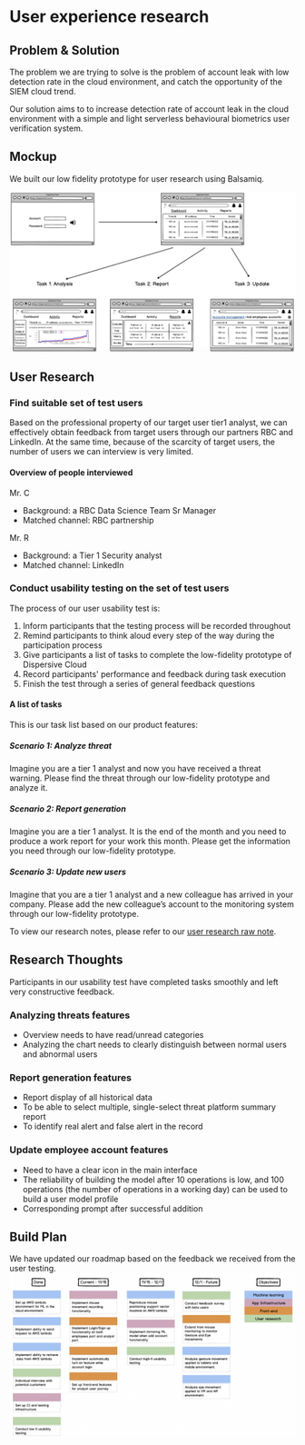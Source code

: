 # User experience research

## Problem & Solution
The problem we are trying to solve is the problem of account leak with low detection rate in the cloud environment, and catch the opportunity of the SIEM cloud trend.

Our solution aims to to increase detection rate of account leak in the cloud environment with a simple and light serverless behavioural biometrics user verification system.

## Mockup
We built our low fidelity prototype for user research using Balsamiq.

<img src="./low_fi_prototype.png" width="600">

## User Research

### Find suitable set of test users

Based on the professional property of our target user tier1 analyst, we can effectively obtain feedback from target users through our partners RBC and LinkedIn. At the same time, because of the scarcity of target users, the number of users we can interview is very limited.

#### Overview of people interviewed

Mr. C
- Background: a RBC Data Science Team Sr Manager
- Matched channel: RBC partnership

Mr. R
- Background: a Tier 1 Security analyst
- Matched channel: LinkedIn

### Conduct usability testing on the set of test users
The process of our user usability test is:
1. Inform participants that the testing process will be recorded throughout
2. Remind participants to think aloud every step of the way during the participation process
3. Give participants a list of tasks to complete the low-fidelity prototype of Dispersive Cloud
4. Record participants' performance and feedback during task execution
5. Finish the test through a series of general feedback questions

#### A list of tasks 

This is our task list based on our product features:

##### Scenario 1: Analyze threat
Imagine you are a tier 1 analyst and now you have received a threat warning. Please find the threat through our low-fidelity prototype and analyze it.

##### Scenario 2: Report generation
Imagine you are a tier 1 analyst. It is the end of the month and you need to produce a work report for your work this month. Please get the information you need through our low-fidelity prototype.

##### Scenario 3: Update new users
Imagine that you are a tier 1 analyst and a new colleague has arrived in your company. Please add the new colleague’s account to the monitoring system through our low-fidelity prototype.

To view our research notes, please refer to our [user research raw note](https://docs.google.com/document/d/1iXP6XdHXkcL83kZMgt4p6bWCZz-a3eEGzfGHOZeBLS8/edit?usp=sharing).

## Research Thoughts
Participants in our usability test have completed tasks smoothly and left very constructive feedback.

### Analyzing threats features
- Overview needs to have read/unread categories
- Analyzing the chart needs to clearly distinguish between normal users and abnormal users

### Report generation features
- Report display of all historical data
- To be able to select multiple, single-select threat platform summary report
- To identify real alert and false alert in the record

### Update employee account features
- Need to have a clear icon in the main interface
- The reliability of building the model after 10 operations is low, and 100 operations (the number of operations in a working day) can be used to build a user model profile
- Corresponding prompt after successful addition

## Build Plan
We have updated our roadmap based on the feedback we received from the user testing.
<img src="./dispersive_cloud_roadmap_revised.png" width="1000">

